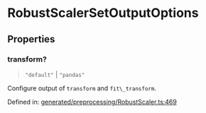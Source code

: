 # RobustScalerSetOutputOptions

## Properties

### transform?

> `"default"` \| `"pandas"`

Configure output of `transform` and `fit\_transform`.

Defined in:  [generated/preprocessing/RobustScaler.ts:469](https://github.com/transitive-bullshit/scikit-learn-ts/blob/122b3c0/packages/sklearn/src/generated/preprocessing/RobustScaler.ts#L469)
